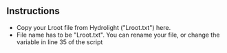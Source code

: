 ## Instructions

- Copy your Lroot file from Hydrolight ("Lroot.txt") here. 
- File name has to be "Lroot.txt". You can rename your file, or change the variable in line 35 of the script

